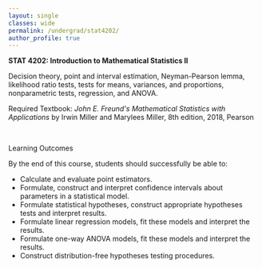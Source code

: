 ```yaml
---
layout: single
classes: wide
permalink: /undergrad/stat4202/
author_profile: true
---
```


**STAT 4202: Introduction to Mathematical Statistics II**

Decision theory, point and interval estimation, Neyman-Pearson lemma, likelihood ratio tests, tests for means, variances, and proportions, nonparametric tests, regression, and ANOVA.

Required Textbook: *John E. Freund's Mathematical Statistics with Applications* by Irwin Miller and Marylees Miller, 8th edition, 2018, Pearson

<br/>

Learning Outcomes

By the end of this course, students should successfully be able to:
  - Calculate and evaluate point estimators.
  - Formulate, construct and interpret confidence intervals about parameters in a statistical model. 
  - Formulate statistical hypotheses, construct appropriate hypotheses tests and interpret results. 
  - Formulate linear regression models, fit these models and interpret the results.
  - Formulate one-way ANOVA models, fit these models and interpret the results. 
  - Construct distribution-free hypotheses testing procedures.
